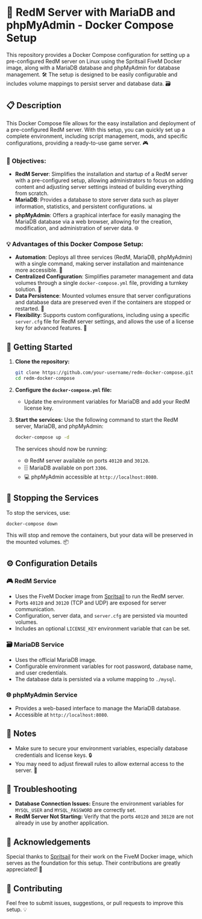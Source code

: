 
# 🐋 RedM Server with MariaDB and phpMyAdmin - Docker Compose Setup

This repository provides a Docker Compose configuration for setting up a pre-configured RedM server on Linux using the Spritsail FiveM Docker image, along with a MariaDB database and phpMyAdmin for database management. 🛠️ The setup is designed to be easily configurable and includes volume mappings to persist server and database data. 🗃️

## 📋 Description

This Docker Compose file allows for the easy installation and deployment of a pre-configured RedM server. With this setup, you can quickly set up a complete environment, including script management, mods, and specific configurations, providing a ready-to-use game server. 🎮

### 🎯 Objectives:
- **RedM Server**: Simplifies the installation and startup of a RedM server with a pre-configured setup, allowing administrators to focus on adding content and adjusting server settings instead of building everything from scratch.
- **MariaDB**: Provides a database to store server data such as player information, statistics, and persistent configurations. 📊
- **phpMyAdmin**: Offers a graphical interface for easily managing the MariaDB database via a web browser, allowing for the creation, modification, and administration of server data. 🌐

### 💡 Advantages of this Docker Compose Setup:
- **Automation**: Deploys all three services (RedM, MariaDB, phpMyAdmin) with a single command, making server installation and maintenance more accessible. 🔧
- **Centralized Configuration**: Simplifies parameter management and data volumes through a single `docker-compose.yml` file, providing a turnkey solution. 📝
- **Data Persistence**: Mounted volumes ensure that server configurations and database data are preserved even if the containers are stopped or restarted. 🔄
- **Flexibility**: Supports custom configurations, including using a specific `server.cfg` file for RedM server settings, and allows the use of a license key for advanced features. 🔑

## 🚀 Getting Started

1. **Clone the repository:**
   ```bash
   git clone https://github.com/your-username/redm-docker-compose.git
   cd redm-docker-compose
   ```

2. **Configure the `docker-compose.yml` file:**
   - Update the environment variables for MariaDB and add your RedM license key.

3. **Start the services:**
   Use the following command to start the RedM server, MariaDB, and phpMyAdmin:
   ```bash
   docker-compose up -d
   ```

   The services should now be running:
   - 🌐 RedM server available on ports `40120` and `30120`.
   - 🗄️ MariaDB available on port `3306`.
   - 💻 phpMyAdmin accessible at `http://localhost:8080`.

## 🛑 Stopping the Services

To stop the services, use:
```bash
docker-compose down
```
This will stop and remove the containers, but your data will be preserved in the mounted volumes. 📦

## ⚙️ Configuration Details

### 🎮 RedM Service
- Uses the FiveM Docker image from [Spritsail](https://github.com/spritsail/fivem) to run the RedM server.
- Ports `40120` and `30120` (TCP and UDP) are exposed for server communication.
- Configuration, server data, and `server.cfg` are persisted via mounted volumes.
- Includes an optional `LICENSE_KEY` environment variable that can be set.

### 🗃️ MariaDB Service
- Uses the official MariaDB image.
- Configurable environment variables for root password, database name, and user credentials.
- The database data is persisted via a volume mapping to `./mysql`.

### 🌐 phpMyAdmin Service
- Provides a web-based interface to manage the MariaDB database.
- Accessible at `http://localhost:8080`.

## 📝 Notes
- Make sure to secure your environment variables, especially database credentials and license keys. 🔒
- You may need to adjust firewall rules to allow external access to the server. 🔧

## 🔧 Troubleshooting

- **Database Connection Issues:** Ensure the environment variables for `MYSQL_USER` and `MYSQL_PASSWORD` are correctly set.
- **RedM Server Not Starting:** Verify that the ports `40120` and `30120` are not already in use by another application.

## 🙏 Acknowledgements

Special thanks to [Spritsail](https://github.com/spritsail) for their work on the FiveM Docker image, which serves as the foundation for this setup. Their contributions are greatly appreciated! 👏

## 🤝 Contributing

Feel free to submit issues, suggestions, or pull requests to improve this setup. 💡
